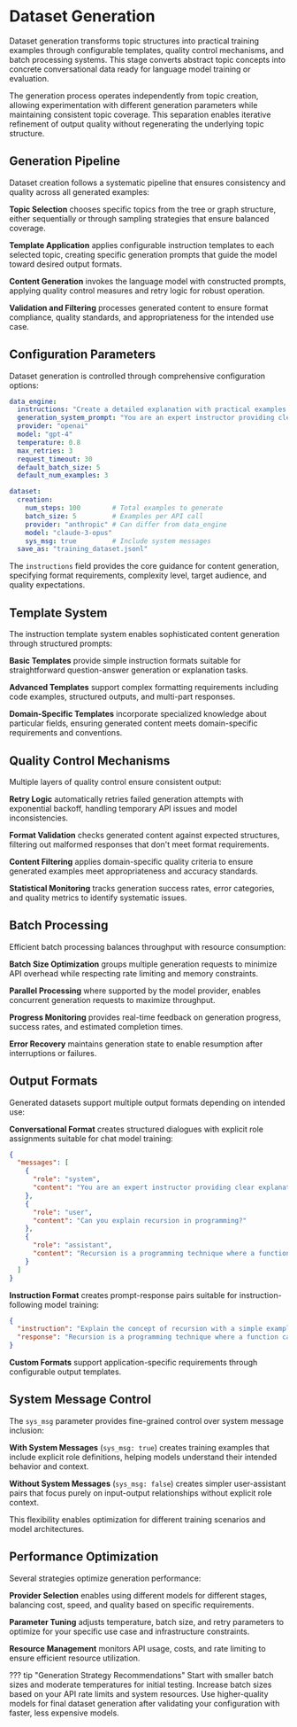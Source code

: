 # Dataset Generation

Dataset generation transforms topic structures into practical training examples through configurable templates, quality control mechanisms, and batch processing systems. This stage converts abstract topic concepts into concrete conversational data ready for language model training or evaluation.

The generation process operates independently from topic creation, allowing experimentation with different generation parameters while maintaining consistent topic coverage. This separation enables iterative refinement of output quality without regenerating the underlying topic structure.

## Generation Pipeline

Dataset creation follows a systematic pipeline that ensures consistency and quality across all generated examples:

**Topic Selection** chooses specific topics from the tree or graph structure, either sequentially or through sampling strategies that ensure balanced coverage.

**Template Application** applies configurable instruction templates to each selected topic, creating specific generation prompts that guide the model toward desired output formats.

**Content Generation** invokes the language model with constructed prompts, applying quality control measures and retry logic for robust operation.

**Validation and Filtering** processes generated content to ensure format compliance, quality standards, and appropriateness for the intended use case.

## Configuration Parameters

Dataset generation is controlled through comprehensive configuration options:

```yaml
data_engine:
  instructions: "Create a detailed explanation with practical examples suitable for intermediate learners."
  generation_system_prompt: "You are an expert instructor providing clear, comprehensive explanations with practical examples and detailed guidance."
  provider: "openai"
  model: "gpt-4"
  temperature: 0.8
  max_retries: 3
  request_timeout: 30
  default_batch_size: 5
  default_num_examples: 3

dataset:
  creation:
    num_steps: 100        # Total examples to generate
    batch_size: 5         # Examples per API call
    provider: "anthropic" # Can differ from data_engine
    model: "claude-3-opus"
    sys_msg: true         # Include system messages
  save_as: "training_dataset.jsonl"
```

The `instructions` field provides the core guidance for content generation, specifying format requirements, complexity level, target audience, and quality expectations.

## Template System

The instruction template system enables sophisticated content generation through structured prompts:

**Basic Templates** provide simple instruction formats suitable for straightforward question-answer generation or explanation tasks.

**Advanced Templates** support complex formatting requirements including code examples, structured outputs, and multi-part responses.

**Domain-Specific Templates** incorporate specialized knowledge about particular fields, ensuring generated content meets domain-specific requirements and conventions.

## Quality Control Mechanisms

Multiple layers of quality control ensure consistent output:

**Retry Logic** automatically retries failed generation attempts with exponential backoff, handling temporary API issues and model inconsistencies.

**Format Validation** checks generated content against expected structures, filtering out malformed responses that don't meet format requirements.

**Content Filtering** applies domain-specific quality criteria to ensure generated examples meet appropriateness and accuracy standards.

**Statistical Monitoring** tracks generation success rates, error categories, and quality metrics to identify systematic issues.

## Batch Processing

Efficient batch processing balances throughput with resource consumption:

**Batch Size Optimization** groups multiple generation requests to minimize API overhead while respecting rate limiting and memory constraints.

**Parallel Processing** where supported by the model provider, enables concurrent generation requests to maximize throughput.

**Progress Monitoring** provides real-time feedback on generation progress, success rates, and estimated completion times.

**Error Recovery** maintains generation state to enable resumption after interruptions or failures.

## Output Formats

Generated datasets support multiple output formats depending on intended use:

**Conversational Format** creates structured dialogues with explicit role assignments suitable for chat model training:

```json
{
  "messages": [
    {
      "role": "system",
      "content": "You are an expert instructor providing clear explanations."
    },
    {
      "role": "user", 
      "content": "Can you explain recursion in programming?"
    },
    {
      "role": "assistant",
      "content": "Recursion is a programming technique where a function calls itself..."
    }
  ]
}
```

**Instruction Format** creates prompt-response pairs suitable for instruction-following model training:

```json
{
  "instruction": "Explain the concept of recursion with a simple example",
  "response": "Recursion is a programming technique where a function calls itself..."
}
```

**Custom Formats** support application-specific requirements through configurable output templates.

## System Message Control

The `sys_msg` parameter provides fine-grained control over system message inclusion:

**With System Messages** (`sys_msg: true`) creates training examples that include explicit role definitions, helping models understand their intended behavior and context.

**Without System Messages** (`sys_msg: false`) creates simpler user-assistant pairs that focus purely on input-output relationships without explicit role context.

This flexibility enables optimization for different training scenarios and model architectures.

## Performance Optimization

Several strategies optimize generation performance:

**Provider Selection** enables using different models for different stages, balancing cost, speed, and quality based on specific requirements.

**Parameter Tuning** adjusts temperature, batch size, and retry parameters to optimize for your specific use case and infrastructure constraints.

**Resource Management** monitors API usage, costs, and rate limiting to ensure efficient resource utilization.

??? tip "Generation Strategy Recommendations"
    Start with smaller batch sizes and moderate temperatures for initial testing. Increase batch sizes based on your API rate limits and system resources. Use higher-quality models for final dataset generation after validating your configuration with faster, less expensive models.